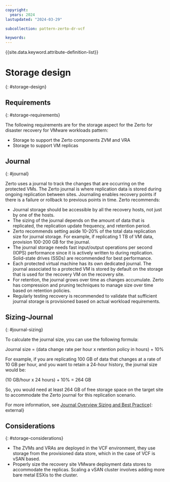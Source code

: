 ```yaml
---
copyright:
  years: 2024
lastupdated: "2024-03-29"

subcollection: pattern-zerto-dr-vcf

keywords:
---
```

{{site.data.keyword.attribute-definition-list}}

# Storage design
{: #storage-design}

## Requirements
{: #storage-requirements}

The following requirements are for the storage aspect for the Zerto for disaster recovery for VMware workloads pattern:

- Storage to support the Zerto components ZVM and VRA
- Storage to support VM replicas

## Journal
{: #journal}

Zerto uses a journal to track the changes that are occurring on the protected VMs. The Zerto journal is where replication data is stored during ongoing replication between sites. Journaling enables recovery points if there is a failure or rollback to previous points in time. Zerto recommends:

- Journal storage should be accessible by all the recovery hosts, not just by one of the hosts.
- The sizing of the journal depends on the amount of data that is replicated, the replication update frequency, and retention period.
- Zerto recommends setting aside 10-20% of the total data replication size for journal storage. For example, if replicating 1 TB of VM data, provision 100-200 GB for the journal.
- The journal storage needs fast input/output operations per second (IOPS) performance since it is actively written to during replication. Solid-state drives (SSDs) are recommended for best performance.
- Each protected virtual machine has its own dedicated journal. The journal associated to a protected VM is stored by default on the storage that is used for the recovery VM on the recovery site.
- For retention, the journal grows over time as changes accumulate. Zerto has compression and pruning techniques to manage size over time based on retention policies.
- Regularly testing recovery is recommended to validate that sufficient journal storage is provisioned based on actual workload requirements.

## Sizing-Journal
{: #journal-sizing}

To calculate the journal size, you can use the following formula:

Journal size = (data change rate per hour x retention policy in hours) + 10%

For example, if you are replicating 100 GB of data that changes at a rate of 10 GB per hour, and you want to retain a 24-hour history, the journal size would be:

(10 GB/hour x 24 hours) + 10% = 264 GB

So, you would need at least 264 GB of free storage space on the target site to accommodate the Zerto journal for this replication scenario.

For more information, see [Journal Overview Sizing and Best Practice](https://help.zerto.com/bundle/BP.Journal.Sizing.HTML/page/Journal_Overview_Sizing_and_Best_Practice.htm){: external}

## Considerations
{: #storage-considerations}

- The ZVMs and VRAs are deployed in the VCF environment, they use storage from the provisioned data store, which in the case of VCF is vSAN based.
- Properly size the recovery site VMware deployment data stores to accommodate the replicas. Scaling a vSAN cluster involves adding more bare metal ESXis to the cluster.
